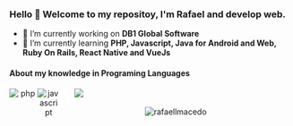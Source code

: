 ### Hello 👋 Welcome to my repositoy, I'm Rafael and develop web.


<!-- **RafaellMacedo/rafaellmacedo** is a ✨ _special_ ✨ repository because its `README.md` (this file) appears on your GitHub profile.
-->


- 🔭 I’m currently working on <b>DB1 Global Software</b>
- 🌱 I’m currently learning <b>PHP, Javascript, Java for Android and Web, Ruby On Rails, React Native and VueJs</b>

<div class="cardLanguage">
  <h4><b>About my knowledge in Programing Languages</b></h4>
  <p align="center">
    <a href="https://www.php.net/" target="_blank">
      <img align="left" alt="php" width="50px" src="https://www.php.net/images/logos/new-php-logo.svg"/>
    </a>
    <a href="https://developer.mozilla.org/pt-BR/docs/Web/JavaScript" target="_blank">
      <img align="left" alt="javascript" width="40px" src="https://img.icons8.com/color/452/javascript--v1.png"/>
    </a>
    <img align="left" alt="GitHub" width="26px" src="https://github.com/Aakarsh-B/trying-repos/blob/master/github.svg" />
  </p>
</div>


<a href="https://www.linkedin.com/in/rafael-macedo-b13222116" target="_blank"><img src="https://img.icons8.com/color/48/000000/linkedin.png"/></a>

<p align="center">
  <img src="https://github-readme-streak-stats.herokuapp.com?user=rafaellmacedo&theme=dracula&hide_border=true" alt="rafaellmacedo" />
</p>

<!-- 
- 👯 I’m looking to collaborate on ...
- 🤔 I’m looking for help with ...
- 💬 Ask me about ...
- 📫 How to reach me: ...
- 😄 Pronouns: ...
- ⚡ Fun fact: ...
-->
